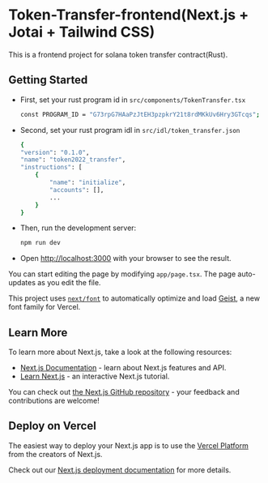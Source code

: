 # Token-Transfer-frontend(Next.js + Jotai + Tailwind CSS)

This is a frontend project for solana token transfer contract(Rust).

## Getting Started

- First, set your rust program id in `src/components/TokenTransfer.tsx`

    ```bash
    const PROGRAM_ID = "G73rpG7HAaPzJtEH3pzpkrY21t8rdMKkUv6Hry3GTcqs";
    ```

- Second, set your rust program idl in `src/idl/token_transfer.json`
    ```bash
    {
    "version": "0.1.0",
    "name": "token2022_transfer",
    "instructions": [
        {
            "name": "initialize",
            "accounts": [],
            ...
        }
    }
    ```


- Then, run the development server:

    ```bash
    npm run dev
    ```

- Open [http://localhost:3000](http://localhost:3000) with your browser to see the result.

You can start editing the page by modifying `app/page.tsx`. The page auto-updates as you edit the file.

This project uses [`next/font`](https://nextjs.org/docs/app/building-your-application/optimizing/fonts) to automatically optimize and load [Geist](https://vercel.com/font), a new font family for Vercel.

## Learn More

To learn more about Next.js, take a look at the following resources:

- [Next.js Documentation](https://nextjs.org/docs) - learn about Next.js features and API.
- [Learn Next.js](https://nextjs.org/learn) - an interactive Next.js tutorial.

You can check out [the Next.js GitHub repository](https://github.com/vercel/next.js) - your feedback and contributions are welcome!

## Deploy on Vercel

The easiest way to deploy your Next.js app is to use the [Vercel Platform](https://vercel.com/new?utm_medium=default-template&filter=next.js&utm_source=create-next-app&utm_campaign=create-next-app-readme) from the creators of Next.js.

Check out our [Next.js deployment documentation](https://nextjs.org/docs/app/building-your-application/deploying) for more details.
